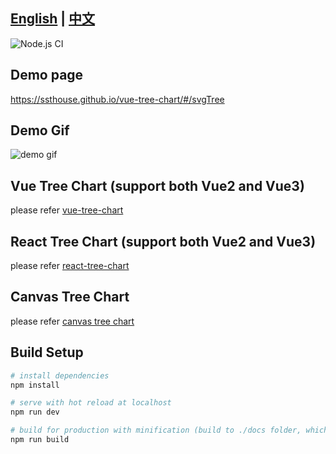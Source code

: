 ## [English](./README.md) | [中文](./README-CN.md)

![Node.js CI](https://github.com/ssthouse/vue-tree-chart/workflows/Node.js%20CI/badge.svg?branch=master)

## Demo page

https://ssthouse.github.io/vue-tree-chart/#/svgTree

## Demo Gif

![demo gif](https://raw.githubusercontent.com/ssthouse/organization-chart/master/screenshots/org-chart.gif)


## Vue Tree Chart (support both Vue2 and Vue3)

please refer [vue-tree-chart](./docs/vue-tree-chart.md)

## React Tree Chart (support both Vue2 and Vue3)

please refer [react-tree-chart](./docs/react-tree-chart.md)

## Canvas Tree Chart

please refer [canvas tree chart](./docs/canvas-tree-chart.md)

## Build Setup

```bash
# install dependencies
npm install

# serve with hot reload at localhost
npm run dev

# build for production with minification (build to ./docs folder, which can be auto servered by github page 🤓)
npm run build
```
